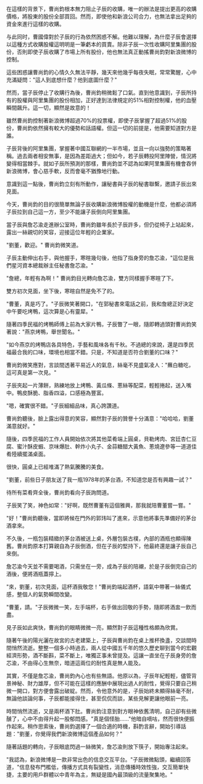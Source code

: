 在這樣的背景下，曹尚鈞根本無力阻止子辰的收購，唯一的辦法是提出更高的收購價格，將股東的股份全部買回。然而，即使他和新浪公司合力，也無法拿出足夠的資金來進行這樣的收購。

与此同时，曹國偉對於子辰的行為依然困惑不解。他難以理解，為什麼子辰會選擇以這種方式收購股權這明明是一筆虧本的買賣。除非子辰一次性收購阿里集團的股份，否則即使子辰收購了市場上所有股份，他也無法真正動搖曹尚鈞對新浪微博的控制。

這些困惑讓曹尚鈞的心情久久無法平靜，幾天來他幾乎每夜失眠，常常驚醒，心中充滿疑問："這人到底想什麼？他到底圖什麼？"

然而，當子辰停止了收購行為後，曹尚鈞稍微鬆了口氣。直到他意識到，子辰所持有的股權與阿里集團的股份相加，正好達到法律規定的51%相對控制權，他的血壓瞬間飆升。這一切，顯然是故意的！

雖然曹尚鈞控制著新浪微博超過70%的投票權，即使子辰掌握了超過51%的股份，曹尚鈞依然擁有較大的優勢和話語權。但這一切的前提是，他需要知道對方是誰。

子辰背後的阿里集團，掌握著中國互聯網的一半市場，並且一向以強勢的策略著稱。過去兩者相安無事，是因為差距過大；但如今，若子辰轉投阿里陣營，情況將變得相當棘手。就如子辰所預測的那樣，曹尚鈞並不認為如果阿里集團有機會吞併新浪微博，會心慈手軟，反而會毫不猶豫地行動。

意識到這一點後，曹尚鈞立刻有所動作，讓秘書與子辰的秘書聯繫，邀請子辰出來見面。

今天，曹尚鈞的目的很簡單無論子辰收購新浪微博股權的動機是什麼，他都必須將子辰拉到自己這一方，至少不能讓子辰倒向阿里集團。

當子辰與詹芯渝走進辦公室時，曹尚鈞雖年長於子辰許多，但仍從椅子上站起來，露出一絲親切的笑容，迎接這位年輕的企業家。

"劉董，歡迎。" 曹尚鈞微笑道。

子辰主動伸出右手，與他握手，寒暄幾句後，他指了指身旁的詹芯渝，"這位是我們星河資本總裁辦主任秘書詹芯渝。"

"詹總，年輕有為啊！" 
曹尚鈞目光轉向詹芯渝，雙方同樣握手寒暄了下。

雙方初次見面，坐下後，寒暄自然是免不了的。

"曹董，真是巧了。"子辰微笑著開口，"在郭秘書來電話之前，我和詹總正好決定中午要吃烤鴨，這次算是心有靈犀。"

隨著四季民福的烤鴨師傅上前為大家片鴨，子辰瞥了一眼，隨即轉過頭對曹尚鈞笑著說："燕京烤鴨，舉世聞名。"  

"如今燕京的烤鴨店各具特色，手藝和風味各有千秋。不過總的來說，還是四季民福最合我的口味，環境也相當不錯。只是，不知道是否符合劉董的口味？"  

曹尚鈞微笑應對，言談間透著平易近人的氣息，絲毫不見盛氣凌人："蘸白糖吃，這可真是第一次見。"  

子辰夾起一片薄餅，熟練地放上烤鴨、黃瓜條、蔥絲等配菜，輕輕捲起，送入嘴中。鴨皮酥脆、脂香四溢，口感極為豐富。  

"嗯，確實很不錯。"子辰細細品味，真心誇讚道。  

曹尚鈞聽後，臉上露出得意的笑容，顯然對子辰的贊譽十分滿意："哈哈哈，劉董滿意就好。"  

隨後，四季民福的工作人員開始依次將其他菜肴端上圓桌，貝勒烤肉、宮廷杏仁豆腐、蜜汁酥皮蝦、京味爆肚、幹炸小丸子、金蒜糖醋大黃魚、蔥燒遼參等一道道佳肴陸續擺滿桌面。  

很快，圓桌上已經堆滿了熱氣騰騰的美食。  

"劉董，前些日子朋友送了我一瓶1978年的茅台酒，不知道您是否有興趣一試？"  

待所有菜肴齊全後，曹尚鈞看向子辰詢問道。  

子辰笑了笑，神色如常："好啊，既然曹董有這個雅興，那我就陪曹董嘗一嘗。"  

"好！"曹尚鈞聽後，當即將候在門外的郭玮叫了進來，示意他將事先準備好的茅台酒拿來。  

不久後，一瓶包裝精緻的茅台酒被送上桌，外層包裝古樸，內部的酒瓶也顯得陳舊。曹尚鈞原本打算親自為子辰倒酒，但在子辰的堅持下，他最終還是讓子辰自己來倒。  

詹芯渝今天並不需要喝酒，只需坐在一旁，成為子辰的陪襯，於是子辰倒完自己的酒後，便將酒瓶蓋擰上。  

"來，劉董，初次見面，這杯酒我敬您！"曹尚鈞端起酒杯，語氣中帶著一絲儀式感，整個人的氣勢瞬間改變。  

"曹董，請。"子辰微微一笑，左手端杯，右手做出回敬的手勢，隨即將酒盅一飲而盡。  

見子辰如此爽快，曹尚鈞的眼睛微微一亮，顯然對子辰這種性格頗為欣賞。

隨著午後的陽光灑在故宮的古老建築上，子辰與曹尚鈞在桌上推杯換盞，交談間時間悄然流逝。整整一個多小時過去，兩人從中國五千年的悠久歷史聊到當今的宏觀經濟形勢，酒不斷斟，菜不斷上，唯獨正事未曾提及。這讓一直坐在子辰身旁的詹芯渝，不由得心生無奈，暗道這兩位的耐性真是無人能及。

其實，不僅是詹芯渝，曹尚鈞內心也有些無語。他原以為，子辰年紀輕輕，儘管背景神秘、財力雄厚，但不可能在這樣的應酬中展現出過人的耐性，覺得只要自己稍微一開口，對方便會露出破綻。然而，令他意外的是，子辰始終未顯得絲毫不耐，無論他談論何事，子辰都能接得住，甚至侃侃而談，某些見解更讓他眼前一亮。

時間悄然流逝，又是兩杯酒下肚。曹尚鈞注意到對方眼神依舊清明，自己卻有些微醺了，心中不由得升起一股郁悶感。"真是個怪胎……"他暗自嘀咕，然而很快便振作起來。稍作思索後，曹尚鈞選擇了一個合適的時機，斟酌言辭，開始引導話題："劉董，你覺得我們新浪微博這個產品如何？"

隨著話題的轉向，子辰眼底閃過一絲微笑，詹芯渝則放下筷子，開始專注起來。

"我認為，新浪微博是一款非常出色的信息交互平台。"子辰微微點頭，繼續回答道，"信息發布門檻低，傳播方式具有裂變性，消息傳播時效性強，交互簡單快捷，主要的用戶群體以中青年為主，無疑是國內最頂級的流量聚集地。"